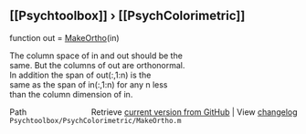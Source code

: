 ## [[Psychtoolbox]] &#8250; [[PsychColorimetric]]

function out = [MakeOrtho](MakeOrtho)(in)  
  
The column space of in and out should be the  
same.  But the columns of out are orthonormal.  
In addition the span of out(:,1:n) is the  
same as the span of in(:,1:n) for any n less  
than the column dimension of in.  




<div class="code_header" style="text-align:right;">
  <span style="float:left;">Path&nbsp;&nbsp;</span> <span class="counter">Retrieve <a href=
  "https://raw.github.com/Psychtoolbox-3/Psychtoolbox-3/beta/Psychtoolbox/PsychColorimetric/MakeOrtho.m">current version from GitHub</a> | View <a href=
  "https://github.com/Psychtoolbox-3/Psychtoolbox-3/commits/beta/Psychtoolbox/PsychColorimetric/MakeOrtho.m">changelog</a></span>
</div>
<div class="code">
  <code>Psychtoolbox/PsychColorimetric/MakeOrtho.m</code>
</div>

